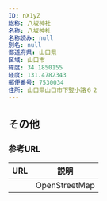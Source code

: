 ```yaml
---
ID: nX1yZ
総称: 八坂神社
名称: 八坂神社
名称読み: null
別名: null
都道府県: 山口県
区域: 山口市
緯度: 34.1850155
経度: 131.4782343
郵便番号: 7530034
住所: 山口県山口市下竪小路６２
---
```


## その他

### 参考URL

| URL | 説明          |
| --- | ------------- |
|     | OpenStreetMap |
